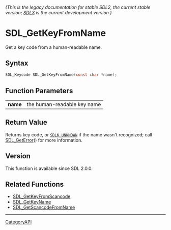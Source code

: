###### (This is the legacy documentation for stable SDL2, the current stable version; [SDL3](https://wiki.libsdl.org/SDL3/) is the current development version.)
# SDL_GetKeyFromName

Get a key code from a human-readable name.

## Syntax

```c
SDL_Keycode SDL_GetKeyFromName(const char *name);

```

## Function Parameters

|              |                             |
| ------------ | --------------------------- |
| **name**     | the human-readable key name |

## Return Value

Returns key code, or [`SDLK_UNKNOWN`](SDLK_UNKNOWN) if the name wasn't
recognized; call [SDL_GetError](SDL_GetError.md)() for more information.

## Version

This function is available since SDL 2.0.0.

## Related Functions

* [SDL_GetKeyFromScancode](SDL_GetKeyFromScancode.md)
* [SDL_GetKeyName](SDL_GetKeyName.md)
* [SDL_GetScancodeFromName](SDL_GetScancodeFromName.md)

----
[CategoryAPI](CategoryAPI.md)
